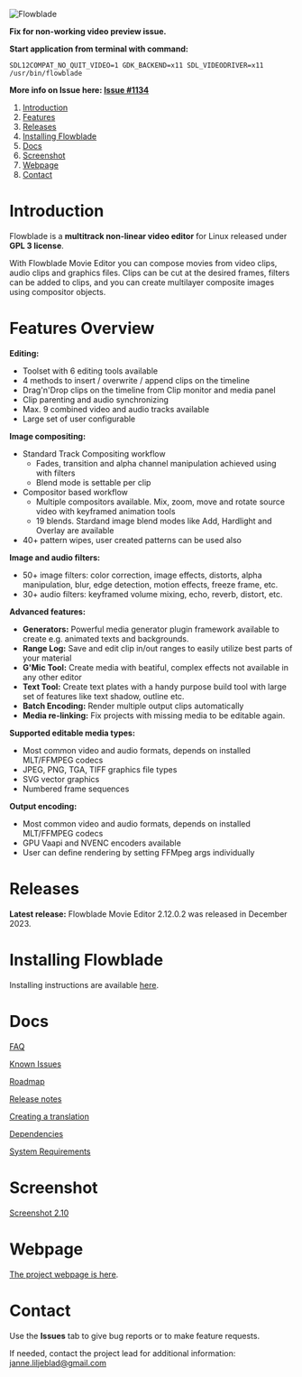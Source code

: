 


![Flowblade](flowblade-trunk/Flowblade/res/darktheme/header_text.png "Flowblade")

**Fix for non-working video preview issue.**

**Start application from terminal with command:**

```
SDL12COMPAT_NO_QUIT_VIDEO=1 GDK_BACKEND=x11 SDL_VIDEODRIVER=x11  /usr/bin/flowblade 
```
**More info on Issue here: [Issue #1134](https://github.com/jliljebl/flowblade/issues/1134)**

1. [Introduction](https://github.com/jliljebl/flowblade#introduction)
2. [Features](https://github.com/jliljebl/flowblade#features)
3. [Releases](https://github.com/jliljebl/flowblade#releases)
4. [Installing Flowblade](https://github.com/jliljebl/flowblade#installing-flowblade)
5. [Docs](https://github.com/jliljebl/flowblade#docs)
6. [Screenshot](https://github.com/jliljebl/flowblade#screenshot)
7. [Webpage](https://github.com/jliljebl/flowblade#webpage)
8. [Contact](https://github.com/jliljebl/flowblade#contact)

# Introduction

Flowblade is a **multitrack non-linear video editor** for Linux released under **GPL 3 license**.

With Flowblade Movie Editor you can compose movies from video clips, audio clips and graphics files. Clips can be cut at the desired frames, filters can be added to clips, and you can create multilayer composite images using compositor objects.

# Features Overview

**Editing:**
* Toolset with 6 editing tools available
* 4 methods to insert / overwrite / append clips on the timeline
* Drag'n'Drop clips on the timeline from Clip monitor and media panel
* Clip parenting and audio synchronizing
* Max. 9 combined video and audio tracks available
* Large set of user configurable 

**Image compositing:**
* Standard Track Compositing workflow 
    * Fades, transition and alpha channel manipulation achieved using with filters
    * Blend mode is settable per clip
* Compositor based workflow
    * Multiple compositors available. Mix, zoom, move and rotate source video with keyframed animation tools
    * 19 blends. Stardand image blend modes like Add, Hardlight and Overlay are available
* 40+ pattern wipes, user created patterns can be used also

**Image and audio filters:**
* 50+ image filters: color correction, image effects, distorts, alpha manipulation, blur, edge detection, motion effects, freeze frame, etc.
* 30+ audio filters: keyframed volume mixing, echo, reverb, distort, etc.

**Advanced features:**
* **Generators:** Powerful media generator plugin framework available to create e.g. animated texts and backgrounds.
* **Range Log:** Save and edit clip in/out ranges to easily utilize best parts of your material
* **G'Mic Tool:** Create media with beatiful, complex effects not available in any other editor
* **Text Tool:** Create text plates with a handy purpose build tool with large set of features like text shadow, outline etc.
* **Batch Encoding:** Render multiple output clips automatically 
* **Media re-linking:** Fix projects with missing media to be editable again.
  
**Supported editable media types:**
* Most common video and audio formats, depends on installed MLT/FFMPEG codecs
* JPEG, PNG, TGA, TIFF graphics file types
* SVG vector graphics
* Numbered frame sequences 

**Output encoding:**
* Most common video and audio formats, depends on installed MLT/FFMPEG codecs
* GPU Vaapi and NVENC encoders available
* User can define rendering by setting FFMpeg args individually

# Releases

**Latest release:** Flowblade Movie Editor 2.12.0.2 was released in December 2023.

# Installing Flowblade

Installing instructions are available [here](./flowblade-trunk/docs/INSTALLING.md).

# Docs

[FAQ](./flowblade-trunk/docs/FAQ.md)

[Known Issues](./flowblade-trunk/docs/KNOWN_ISSUES.md)

[Roadmap](./flowblade-trunk/docs/ROADMAP.md)

[Release notes](./flowblade-trunk/docs/RELEASE_NOTES.md)

[Creating a translation](./flowblade-trunk/docs/CREATING_TRANSLATION.md)

[Dependencies](./flowblade-trunk/docs/DEPENDENCIES.md)

[System Requirements](./flowblade-trunk/docs/SYSTEM_REQUIREMENTS.md)

# Screenshot
[Screenshot 2.10](./flowblade-trunk/docs/Screenshot-2-10.png)

# Webpage
[The project webpage is here](http://jliljebl.github.io/flowblade/). 

# Contact

Use the **Issues** tab to give bug reports or to make feature requests.

If needed, contact the project lead for additional information: janne.liljeblad@gmail.com
